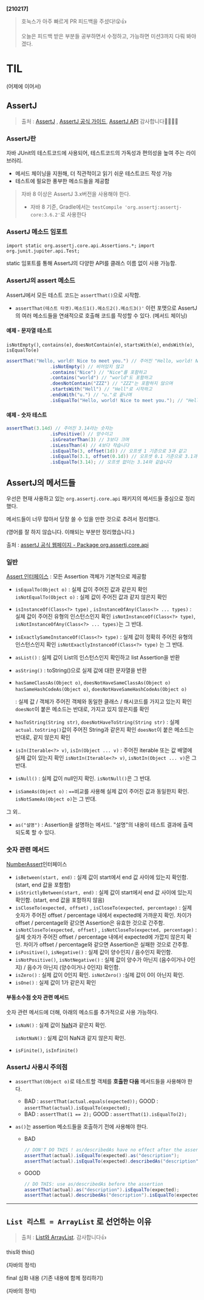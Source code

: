 **[210217]**



> 호눅스가 아주 빠르게 PR 피드백을 주셨다!😮👍
>
> 오늘은 피드백 받은 부분들 공부하면서 수정하고, 가능하면 미션3까지 다뤄 봐야겠다.





# TIL



(어제에 이어서)

## AssertJ

> 출처 : [AssertJ](https://www.daleseo.com/assertj/) , [AssertJ 공식 가이드](https://assertj.github.io/doc/#assertj-core-assertions-guide), [AssertJ API](https://www.javadoc.io/doc/org.assertj/assertj-core/latest/index.html) 감사합니다🙇‍♀️🙇‍♀️

### AssertJ란

자바 JUnit의 테스트코드에 사용되어, 테스트코드의 가독성과 편의성을 높여 주는 라이브러리.

- 메서드 체이닝을 지원해, 더 직관적이고 읽기 쉬운 테스트코드 작성 가능
- 테스트에 필요한 풍부한 메소드들을 제공함

> 자바 8 이상은 AssertJ 3.x버전을 사용해야 한다.
>
> - 자바 8 기준, Gradle에서는 `testCompile 'org.assertj:assertj-core:3.6.2'`로 사용한다

### AssertJ 메소드 임포트

`import static org.assertj.core.api.Assertions.*;`
`import org.junit.jupiter.api.Test;`

static 임포트를 통해 AssertJ의 다양한 API를 클래스 이름 없이 사용 가능함.

### AssertJ의 assert 메소드

AssertJ에서 모든 테스트 코드는 `assertThat()`으로 시작함.

- `assertThat(테스트 타겟).메소드1().메소드2().메소드3()'`
  이런 포맷으로 AssertJ의 여러 메소드들을 연쇄적으로 호출해 코드를 작성할 수 있다.
  (메서드 체이닝)

#### 예제 - 문자열 테스트

`isNotEmpty()`, `contains(e)`, `doesNotContain(e)`, `startsWith(e)`, `endsWith(e)`, `isEqualTo(e)`

```java
assertThat("Hello, world! Nice to meet you.") // 주어진 "Hello, world! Nice to meet you."라는 문자열은
				.isNotEmpty() // 비어있지 않고
				.contains("Nice") // "Nice"를 포함하고
				.contains("world") // "world"도 포함하고
				.doesNotContain("ZZZ") // "ZZZ"는 포함하지 않으며
				.startsWith("Hell") // "Hell"로 시작하고
				.endsWith("u.") // "u."로 끝나며
				.isEqualTo("Hello, world! Nice to meet you."); // "Hello, world! Nice to meet you."과 일치합니다.
```

#### 예제 - 숫자 테스트

```java
assertThat(3.14d) // 주어진 3.14라는 숫자는
				.isPositive() // 양수이고
				.isGreaterThan(3) // 3보다 크며
				.isLessThan(4) // 4보다 작습니다
				.isEqualTo(3, offset(1d)) // 오프셋 1 기준으로 3과 같고
				.isEqualTo(3.1, offset(0.1d)) // 오프셋 0.1 기준으로 3.1과 같으며
				.isEqualTo(3.14); // 오프셋 없이는 3.14와 같습니다
```



## AssertJ의 메서드들

우선은 현재 사용하고 있는 `org.assertj.core.api` 패키지의 메서드들 중심으로 정리했다.

메서드들이 너무 많아서 당장 쓸 수 있을 만한 것으로 추려서 정리했다.

(영어를 잘 하지 않습니다. 이해되는 부분만 정리했습니다.)

출처 : [assertJ 공식 웹페이지 - Package org.assertj.core.api](https://www.javadoc.io/doc/org.assertj/assertj-core/latest/org/assertj/core/api/package-summary.html)







### 일반

[Assert 인터페이스](https://www.javadoc.io/doc/org.assertj/assertj-core/latest/org/assertj/core/api/package-summary.html)
: 모든 Assertion 객체가 기본적으로 제공함

- `isEqualTo(Object o)` : 실제 값이 주어진 값과 같은지 확인
  `isNotEqualTo(Object o)` : 실제 값이 주어진 값과 같지 않은지 확인
- `isInstanceOf(Class<?> type)` , `isInstanceOfAny(Class<?> ... types)`
  : 실제 값이 주어진 유형의 인스턴스인지 확인
  `isNotInstanceOf(Class<?> type)`, `isNotInstanceOfAny(Class<?> ... types)`는 그 반대.
- `isExactlySameInstanceOf(Class<?> type)` 
  : 실제 값이 정확히 주어진 유형의 인스턴스인지 확인
  `isNotExactlyInstanceOf(Class<?> type)` 는 그 반대.

- `asList()` : 실제 값이 List의 인스턴스인지 확인하고 list Assertion을 반환
- `asString()` : toString()으로 실제 값에 대한 문자열을 반환

- `hasSameClassAs(Object o)`, `doesNotHaveSameClassAs(Object o)`
  `hasSameHashCodeAs(Object o)`, `doesNotHaveSameHashCodeAs(Object o)`

  : 실제 값 / 객체가 주어진 객체와 동일한 클래스 / 해시코드를 가지고 있는지 확인
  `doesNot`이 붙은 메소드는 반대로, 가지고 있지 않은지를 확인

- `hasToString(String str)`, `doesNotHaveToString(String str)`
  : 실제 `actual.toString()`값이 주어진 String과 같은지 확인
  `doesNot`이 붙은 메소드는 반대로, 같지 않은지 확인
- `isIn(Iterable<?> v)`, `isIn(Object ... v)`
  : 주어진 iterable 또는 값 배열에 실제 값이 있는지 확인
  `isNotIn(Iterable<?> v)`, `isNotIn(Object ... v)`은 그 반대.
- `isNull()` : 실제 값이 null인지 확인.
  `isNotNull()`은 그 반대.
- `isSameAs(Object o)` : `==`비교를 사용해 실제 값이 주어진 값과 동일한지 확인.
  `isNotSameAs(Object o)`는 그 반대.

그 외..

- `as("설명")` : Assertion을 설명하는 메서드. "설명"의 내용이 테스트 결과에 출력되도록 할 수 있다.

### 숫자 관련 메서드

[NumberAssert](https://www.javadoc.io/doc/org.assertj/assertj-core/latest/org/assertj/core/api/NumberAssert.html)인터페이스

- `isBetween(start, end)`
  : 실제 값이 start에서 end 값 사이에 있는지 확인함. (start, end 값을 포함함)
- `isStrictlyBetween(start, end)`
  : 실제 값이 start에서 end 값 사이에 있는지 확인함. (start, end 값을 포함하지 않음)
- `isCloseTo(expected, offset)` , `isCloseTo(expected, percentage)`
  : 실제 숫자가 주어진 offset / percentage 내에서 expected에 가까운지 확인.
  차이가 offset / percentage와 같으면 Assertion은 유효한 것으로 간주함.
- `isNotCloseTo(expected, offset)` , `isNotCloseTo(expected, percentage)`
  : 실제 숫자가 주어진 offset / percentage 내에서 expected에 가깝지 않은지 확인.
  차이가 offset / percentage와 같으면 Assertion은 실패한 것으로 간주함.
- `isPositive()`, `isNegative()`
  : 실제 값이 양수인지 / 음수인지 확인함.
- `isNotPositive()`, `isNotNegative()`
  : 실제 값이 양수가 아닌지 (음수이거나 0인지) / 음수가 아닌지 (양수이거나 0인지) 확인함.
- `isZero()` : 실제 값이 0인지 확인.
  `isNotZero()` :실제 값이 0이 아닌지 확인.
- `isOne()` : 실제 값이 1가 같은지 확인

#### 부동소수점 숫자 관련 메서드

숫자 관련 메서드에 더해, 아래의 메소드를 추가적으로 사용 가능하다.

- `isNaN()`  : 실제 값이 [NaN](https://ko.wikipedia.org/wiki/NaN)과 같은지 확인.

  `isNotNaN()` : 실제 값이 NaN과 같지 않은지 확인.

- `isFinite()`, `isInfinite()`

### AssertJ 사용시 주의점

- `assertThat(Object o)`로 테스트할 객체를 **호출한 다음** 메서드들을 사용해야 한다.

  - BAD : `assertThat(actual.equals(expected));` 
    GOOD : `assertThat(actual).isEqualTo(expected);`
  - BAD : `assertThat(1 == 2);`
    GOOD : `assertThat(1).isEqualTo(2);`

- `as()`는 assertion 메소드들을 호출하기 전에 사용해야 한다.

  - BAD 

    ```java
    // DON'T DO THIS ! as/describedAs have no effect after the assertion
    assertThat(actual).isEqualTo(expected).as("description");
    assertThat(actual).isEqualTo(expected).describedAs("description");
    ```

  - GOOD

    ```java
    // DO THIS: use as/describedAs before the assertion
    assertThat(actual).as("description").isEqualTo(expected);
    assertThat(actual).describedAs("description").isEqualTo(expected);
    ```

  

  

---



## `List 리스트 = ArrayList` 로 선언하는 이유

>  출처 : [List와 ArrayList](https://yoon-dailylife.tistory.com/7). 감사합니다👍



this와 this()

(자바의 정석)



final 심화 내용 (기존 내용에 함께 정리하기)

(자바의 정석)
